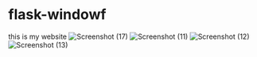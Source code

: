 # flask-windowf
this is my website
![Screenshot (17)](https://user-images.githubusercontent.com/97428187/149957475-c2a0289d-6645-454d-b707-fd88f12af6d6.png)
![Screenshot (11)](https://user-images.githubusercontent.com/97428187/149956700-7652b71b-9100-48b5-ace8-435a1988a0cc.png)
![Screenshot (12)](https://user-images.githubusercontent.com/97428187/149958540-c18345b8-fa98-4b19-a84e-1822c389b524.png)
![Screenshot (13)](https://user-images.githubusercontent.com/97428187/149958950-bb8c8905-7171-4c76-8b1d-df6cdab61358.png)





